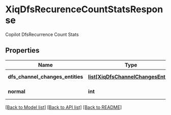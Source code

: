 # XiqDfsRecurenceCountStatsResponse

Copilot DfsRecurrence Count Stats
## Properties
Name | Type | Description | Notes
------------ | ------------- | ------------- | -------------
**dfs_channel_changes_entities** | [**list[XiqDfsChannelChangesEntity]**](XiqDfsChannelChangesEntity.md) | the count stats data | [optional] 
**normal** | **int** | The normal count | [optional] 

[[Back to Model list]](../README.md#documentation-for-models) [[Back to API list]](../README.md#documentation-for-api-endpoints) [[Back to README]](../README.md)



